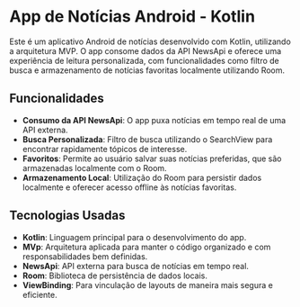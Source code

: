 # App de Notícias Android - Kotlin

Este é um aplicativo Android de notícias desenvolvido com Kotlin, utilizando a arquitetura MVP. O app consome dados da API NewsApi e oferece uma experiência de leitura personalizada, com funcionalidades como filtro de busca e armazenamento de notícias favoritas localmente utilizando Room.

## Funcionalidades

- **Consumo da API NewsApi**: O app puxa notícias em tempo real de uma API externa.
- **Busca Personalizada**: Filtro de busca utilizando o SearchView para encontrar rapidamente tópicos de interesse.
- **Favoritos**: Permite ao usuário salvar suas notícias preferidas, que são armazenadas localmente com o Room.
- **Armazenamento Local**: Utilização do Room para persistir dados localmente e oferecer acesso offline às notícias favoritas.

## Tecnologias Usadas

- **Kotlin**: Linguagem principal para o desenvolvimento do app.
- **MVp**: Arquitetura aplicada para manter o código organizado e com responsabilidades bem definidas.
- **NewsApi**: API externa para busca de notícias em tempo real.
- **Room**: Biblioteca de persistência de dados locais.
- **ViewBinding**: Para vinculação de layouts de maneira mais segura e eficiente.
  
